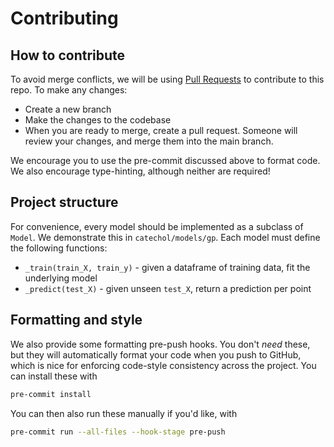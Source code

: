 # Contributing


## How to contribute
To avoid merge conflicts, we will be using [Pull Requests](https://docs.github.com/en/pull-requests/collaborating-with-pull-requests/proposing-changes-to-your-work-with-pull-requests/about-pull-requests) 
to contribute to this repo. To make any changes:
- Create a new branch 
- Make the changes to the codebase
- When you are ready to merge, create a pull request. Someone will review your 
changes, and merge them into the main branch.

We encourage you to use the pre-commit discussed above to format code. We also 
encourage type-hinting, although neither are required!

## Project structure

For convenience, every model should be implemented as a subclass of `Model`. We 
demonstrate this in `catechol/models/gp`. Each model must define the following functions:

- `_train(train_X, train_y)` - given a dataframe of training data, fit the underlying model
- `_predict(test_X)` - given unseen `test_X`, return a prediction per point


## Formatting and style

We also provide some formatting pre-push hooks. You don't *need* these, but 
they will automatically format your code when you push to GitHub, which is nice
for enforcing code-style consistency across the project. You can install these with

```bash
pre-commit install
```

You can then also run these manually if you'd like, with

```bash
pre-commit run --all-files --hook-stage pre-push
```